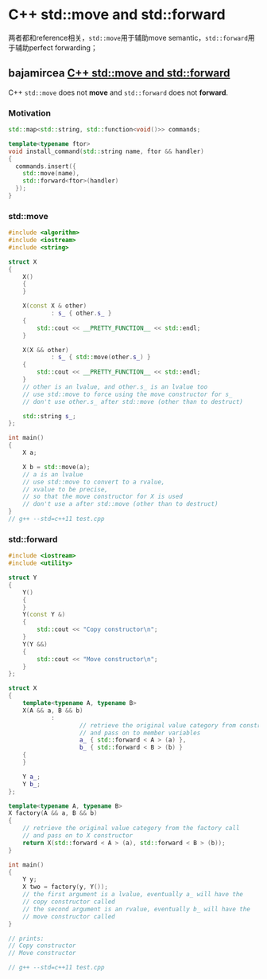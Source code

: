 # C++ std::move and std::forward

两者都和reference相关，`std::move`用于辅助move semantic，`std::forward`用于辅助perfect forwarding；

## bajamircea [C++ std::move and std::forward](http://bajamircea.github.io/coding/cpp/2016/04/07/move-forward.html)

C++ `std::move` does not **move** and `std::forward` does not **forward**. 



### Motivation

```c++
std::map<std::string, std::function<void()>> commands;

template<typename ftor>
void install_command(std::string name, ftor && handler)
{
  commands.insert({
    std::move(name),
    std::forward<ftor>(handler)
  });
}
```



### std::move

```c++
#include <algorithm>
#include <iostream>
#include <string>

struct X
{
	X()
	{
	}

	X(const X & other)
			: s_ { other.s_ }
	{
		std::cout << __PRETTY_FUNCTION__ << std::endl;
	}

	X(X && other)
			: s_ { std::move(other.s_) }
	{
		std::cout << __PRETTY_FUNCTION__ << std::endl;
	}
	// other is an lvalue, and other.s_ is an lvalue too
	// use std::move to force using the move constructor for s_
	// don't use other.s_ after std::move (other than to destruct)

	std::string s_;
};

int main()
{
	X a;

	X b = std::move(a);
	// a is an lvalue
	// use std::move to convert to a rvalue,
	// xvalue to be precise,
	// so that the move constructor for X is used
	// don't use a after std::move (other than to destruct)
}
// g++ --std=c++11 test.cpp
```



### std::forward



```c++
#include <iostream>
#include <utility>

struct Y
{
	Y()
	{
	}
	Y(const Y &)
	{
		std::cout << "Copy constructor\n";
	}
	Y(Y &&)
	{
		std::cout << "Move constructor\n";
	}
};

struct X
{
	template<typename A, typename B>
	X(A && a, B && b)
			:
					// retrieve the original value category from constructor call
					// and pass on to member variables
					a_ { std::forward < A > (a) },
					b_ { std::forward < B > (b) }
	{
	}

	Y a_;
	Y b_;
};

template<typename A, typename B>
X factory(A && a, B && b)
{
	// retrieve the original value category from the factory call
	// and pass on to X constructor
	return X(std::forward < A > (a), std::forward < B > (b));
}

int main()
{
	Y y;
	X two = factory(y, Y());
	// the first argument is a lvalue, eventually a_ will have the
	// copy constructor called
	// the second argument is an rvalue, eventually b_ will have the
	// move constructor called
}

// prints:
// Copy constructor
// Move constructor

// g++ --std=c++11 test.cpp
```

